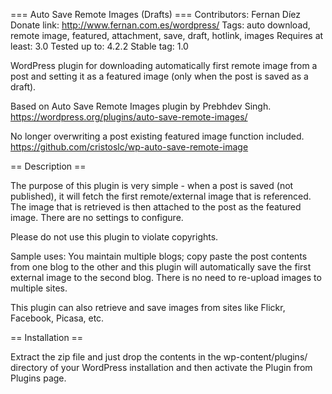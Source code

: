 === Auto Save Remote Images (Drafts) ===
Contributors: Fernan Díez
Donate link: http://www.fernan.com.es/wordpress/
Tags: auto download, remote image, featured, attachment, save, draft, hotlink, images
Requires at least: 3.0
Tested up to: 4.2.2
Stable tag: 1.0

WordPress plugin for downloading automatically first remote image from a post and setting it as a featured image (only when the post is saved as a draft).

Based on Auto Save Remote Images plugin by Prebhdev Singh.
https://wordpress.org/plugins/auto-save-remote-images/

No longer overwriting a post existing featured image function included.
https://github.com/cristoslc/wp-auto-save-remote-image

== Description ==

The purpose of this plugin is very simple - when a post is saved (not published), it will fetch the first remote/external image that is referenced.  The image that is retrieved is then attached to the post as the featured image.  There are no settings to configure.

Please do not use this plugin to violate copyrights.

Sample uses: You maintain multiple blogs; copy paste the post contents from one blog to the other and this plugin will automatically save the first external image to the second blog.  There is no need to re-upload images to multiple sites.

This plugin can also retrieve and save images from sites like Flickr, Facebook, Picasa, etc.

== Installation ==

Extract the zip file and just drop the contents in the wp-content/plugins/ directory of your WordPress installation and then activate the Plugin from Plugins page.
